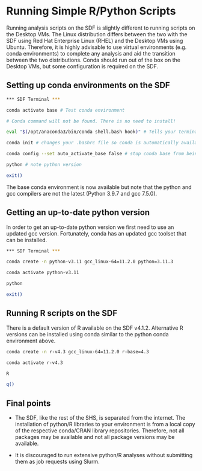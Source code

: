 # Running Simple R/Python Scripts

Running analysis scripts on the SDF is slightly different to running scripts on the Desktop VMs.
The Linux distribution differs between the two with the SDF using Red Hat Enterprise Linux (RHEL) and the Desktop VMs using Ubuntu.
Therefore, it is highly advisable to use virtual environments (e.g. conda environments) to complete any analysis and aid the transition between the two distributions.
Conda should run out of the box on the Desktop VMs, but some configuration is required on the SDF.

## Setting up conda environments on the SDF

```bash
*** SDF Terminal ***

conda activate base # Test conda environment

# Conda command will not be found. There is no need to install!

eval "$(/opt/anaconda3/bin/conda shell.bash hook)" # Tells your terminal where conda is

conda init # changes your .bashrc file so conda is automatically available in the future

conda config --set auto_activate_base false # stop conda base from being activated on startup

python # note python version

exit()
```

The base conda environment is now available but note that the python and gcc compilers are not the latest (Python 3.9.7 and gcc 7.5.0).

## Getting an up-to-date python version

In order to get an up-to-date python version we first need to use an updated gcc version.
Fortunately, conda has an updated gcc toolset that can be installed.

```bash
*** SDF Terminal ***

conda create -n python-v3.11 gcc_linux-64=11.2.0 python=3.11.3

conda activate python-v3.11

python

exit()
```

## Running R scripts on the SDF

There is a default version of R available on the SDF v4.1.2. Alternative R versions can be installed using conda similar to the python conda environment above.

```bash
conda create -n r-v4.3 gcc_linux-64=11.2.0 r-base=4.3

conda activate r-v4.3

R

q()

```

## Final points

- The SDF, like the rest of the SHS, is separated from the internet. The installation of python/R libraries to your environment is from a local copy of the respective conda/CRAN library repositories. Therefore, not all packages may be available and not all package versions may be available.

- It is discouraged to run extensive python/R analyses without submitting them as job requests using Slurm.
